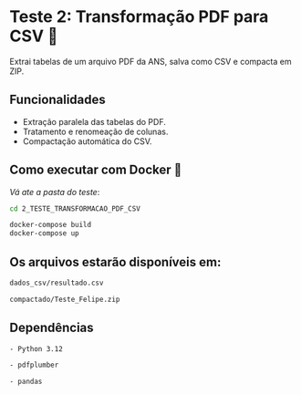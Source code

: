 # Teste 2: Transformação PDF para CSV 🔄

Extrai tabelas de um arquivo PDF da ANS, salva como CSV e compacta em ZIP.

## Funcionalidades

- Extração paralela das tabelas do PDF.
- Tratamento e renomeação de colunas.
- Compactação automática do CSV.

## Como executar com Docker 🐳

*Vá ate a pasta do teste*:

```bash
cd 2_TESTE_TRANSFORMACAO_PDF_CSV
```

```bash
docker-compose build
docker-compose up
```

## Os arquivos estarão disponíveis em:
```bash
dados_csv/resultado.csv

compactado/Teste_Felipe.zip
```

## Dependências

```bash
- Python 3.12

- pdfplumber

- pandas
